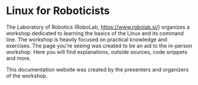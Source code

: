 # Linux for Roboticists
The Laboratory of Robotics (RoboLab, https://www.robolab.si/) organizes a workshop dedicated to learning the basics of the Linux and its command line. The workshop is heavily focused on practical knowledge and exercises. The page you're seeing was created to be an aid to the in-person workshop. Here you will find explanations, outside sources, code snippets and more.

This documentation website was created by the presenters and organizers of the workshop.
